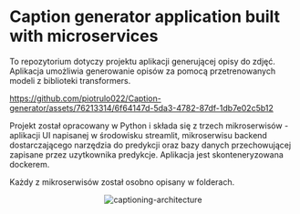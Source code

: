 # Caption generator application built with microservices

To repozytorium dotyczy projektu aplikacji generującej opisy do zdjęć. Aplikacja umożliwia generowanie opisów za pomocą przetrenowanych modeli z biblioteki transformers.

https://github.com/piotrulo022/Caption-generator/assets/76213314/6f64147d-5da3-4782-87df-1db7e02c5b12


Projekt został opracowany w Python i składa się z trzech mikroserwisów - aplikacji UI napisanej w środowisku streamlit, mikroserwisu backend dostarczającego narzędzia do predykcji oraz bazy danych przechowującej zapisane przez uzytkownika predykcje. Aplikacja jest skonteneryzowana dockerem.

Każdy z mikroserwisów został osobno opisany w folderach.
<div style="text-align:center">

  ![captioning-architecture](https://github.com/piotrulo022/Caption-generator/assets/76213314/e1b8f9e8-59a7-4708-b545-f4b5b575cd68)

</div>
